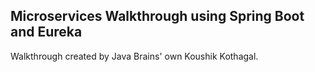 ## Microservices Walkthrough using Spring Boot and Eureka

Walkthrough created by Java Brains' own Koushik Kothagal.